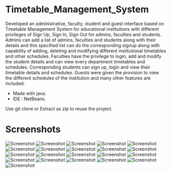 # Timetable_Management_System
Developed an administrative, faculty, student and guest interface based on Timetable Management System for educational institutions with different privileges of Sign Up, Sign In, Sign Out for admins, faculties and students. Admins can add a list of admins, faculties and students along with their details and this specified list can do the corresponding signup along with capability of adding, deleting and modifying different institutional timetables and other schedules. Faculties have the privilege to login, add and modify the student details and can view every department timetables and schedules. Corresponding students can sign up, login and view their timetable details and schedules. Guests were given the provision to view the different schedules of the institution
and many other features are included.

- Made with java.
- IDE : NetBeans.

Use git clone or Extract as zip to reuse the project.

# Screenshots


![Screenshot](/screenshots/Screenshot1.png)
![Screenshot](/screenshots/Screenshot2.png)
![Screenshot](/screenshots/Screenshot3.png)
![Screenshot](/screenshots/Screenshot4.png)
![Screenshot](/screenshots/Screenshot5.png)
![Screenshot](/screenshots/Screenshot6.png)
![Screenshot](/screenshots/Screenshot7.png)
![Screenshot](/screenshots/Screenshot8.png)
![Screenshot](/screenshots/Screenshot9.png)
![Screenshot](/screenshots/Screenshot10.png)
![Screenshot](/screenshots/Screenshot11.png)
![Screenshot](/screenshots/Screenshot12.png)
![Screenshot](/screenshots/Screenshot13.png)
![Screenshot](/screenshots/Screenshot14.png)
![Screenshot](/screenshots/Screenshot15.png)
![Screenshot](/screenshots/Screenshot16.png)
![Screenshot](/screenshots/Screenshot17.png)
![Screenshot](/screenshots/Screenshot18.png)
![Screenshot](/screenshots/Screenshot19.png)
![Screenshot](/screenshots/Screenshot20.png)
![Screenshot](/screenshots/Screenshot21.png)
